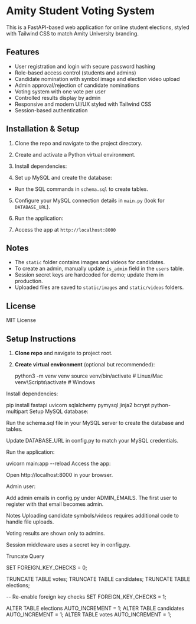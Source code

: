 # Amity Student Voting System

This is a FastAPI-based web application for online student elections, styled with Tailwind CSS to match Amity University branding.

## Features

- User registration and login with secure password hashing
- Role-based access control (students and admins)
- Candidate nomination with symbol image and election video upload
- Admin approval/rejection of candidate nominations
- Voting system with one vote per user
- Controlled results display by admin
- Responsive and modern UI/UX styled with Tailwind CSS
- Session-based authentication

## Installation & Setup

1. Clone the repo and navigate to the project directory.
2. Create and activate a Python virtual environment.
3. Install dependencies:


4. Set up MySQL and create the database:
- Run the SQL commands in `schema.sql` to create tables.
5. Configure your MySQL connection details in `main.py` (look for `DATABASE_URL`).
6. Run the application:

7. Access the app at `http://localhost:8000`

## Notes

- The `static` folder contains images and videos for candidates.
- To create an admin, manually update `is_admin` field in the `users` table.
- Session secret keys are hardcoded for demo; update them in production.
- Uploaded files are saved to `static/images` and `static/videos` folders.

## License

MIT License



## Setup Instructions

1. **Clone repo** and navigate to project root.

2. **Create virtual environment** (optional but recommended):


   python3 -m venv venv
   source venv/bin/activate  # Linux/Mac
   venv\Scripts\activate     # Windows


Install dependencies:

pip install fastapi uvicorn sqlalchemy pymysql jinja2 bcrypt python-multipart
Setup MySQL database:

Run the schema.sql file in your MySQL server to create the database and tables.

Update DATABASE_URL in config.py to match your MySQL credentials.

Run the application:

uvicorn main:app --reload
Access the app:

Open http://localhost:8000 in your browser.

Admin user:

Add admin emails in config.py under ADMIN_EMAILS. The first user to register with that email becomes admin.

Notes
Uploading candidate symbols/videos requires additional code to handle file uploads.

Voting results are shown only to admins.

Session middleware uses a secret key in config.py.


Truncate Query 

SET FOREIGN_KEY_CHECKS = 0;

TRUNCATE TABLE votes;
TRUNCATE TABLE candidates;
TRUNCATE TABLE elections;

-- Re-enable foreign key checks
SET FOREIGN_KEY_CHECKS = 1;

ALTER TABLE elections AUTO_INCREMENT = 1;
ALTER TABLE candidates AUTO_INCREMENT = 1;
ALTER TABLE votes AUTO_INCREMENT = 1;